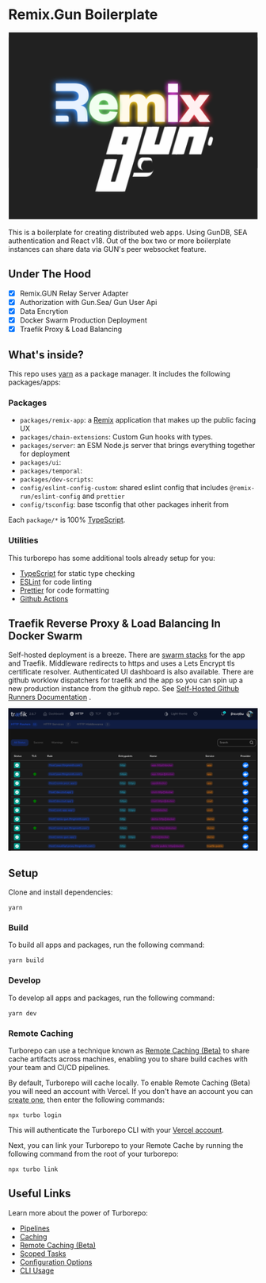# Remix.Gun Boilerplate

![Remix/Gun](.github/images/rmix-gun.png "Remix.Gun")

This is a boilerplate for creating distributed web apps. Using GunDB, SEA authentication and React v18. Out of the box two or more boilerplate instances can share data via GUN's peer websocket feature.

## Under The Hood

- [x] Remix.GUN Relay Server Adapter
- [x] Authorization with Gun.Sea/ Gun User Api
- [x] Data Encrytion
- [x] Docker Swarm Production Deployment
- [x] Traefik Proxy & Load Balancing

## What's inside?

This repo uses [yarn](https://www.yarnpkg.com/) as a package manager. It includes the following packages/apps:

### Packages

- `packages/remix-app`: a [Remix](https://remix.run/) application that makes up the public facing UX
- `packages/chain-extensions`: Custom Gun hooks with types.
- `packages/server`: an ESM Node.js server that brings everything together for deployment
- `packages/ui`:
- `packages/temporal`:
- `packages/dev-scripts`:
- `config/eslint-config-custom`: shared eslint config that includes `@remix-run/eslint-config` and `prettier`
- `config/tsconfig`: base tsconfig that other packages inherit from

Each `package/*` is 100% [TypeScript](https://www.typescriptlang.org/).

### Utilities

This turborepo has some additional tools already setup for you:

- [TypeScript](https://www.typescriptlang.org/) for static type checking
- [ESLint](https://eslint.org/) for code linting
- [Prettier](https://prettier.io) for code formatting
- [Github Actions](https://github.com/features/actions)

## Traefik Reverse Proxy & Load Balancing In Docker Swarm

Self-hosted deployment is a breeze. There are [swarm stacks](swarm-stacks) for the app and Traefik. Middleware redirects to https and uses a Lets Encrypt tls certificate resolver. Authenticated UI dashboard is also available. There are github worklow dispatchers for traefik and the app so you can spin up a new production instance from the github repo. See [Self-Hosted Github Runners Documentation](https://docs.github.com/en/actions/hosting-your-own-runners/about-self-hosted-runners) .

![Traefik Service Manager](.github/images/traefik1.png "Traefik1")

## Setup

Clone and install dependencies:

```
yarn
```

### Build

To build all apps and packages, run the following command:

```
yarn build
```

### Develop

To develop all apps and packages, run the following command:

```
yarn dev
```

### Remote Caching

Turborepo can use a technique known as [Remote Caching (Beta)](https://turborepo.org/docs/core-concepts/remote-caching) to share cache artifacts across machines, enabling you to share build caches with your team and CI/CD pipelines.

By default, Turborepo will cache locally. To enable Remote Caching (Beta) you will need an account with Vercel. If you don't have an account you can [create one](https://vercel.com/signup), then enter the following commands:

```
npx turbo login
```

This will authenticate the Turborepo CLI with your [Vercel account](https://vercel.com/docs/concepts/personal-accounts/overview).

Next, you can link your Turborepo to your Remote Cache by running the following command from the root of your turborepo:

```
npx turbo link
```

## Useful Links

Learn more about the power of Turborepo:

- [Pipelines](https://turborepo.org/docs/core-concepts/pipelines)
- [Caching](https://turborepo.org/docs/core-concepts/caching)
- [Remote Caching (Beta)](https://turborepo.org/docs/core-concepts/remote-caching)
- [Scoped Tasks](https://turborepo.org/docs/core-concepts/scopes)
- [Configuration Options](https://turborepo.org/docs/reference/configuration)
- [CLI Usage](https://turborepo.org/docs/reference/command-line-reference)
